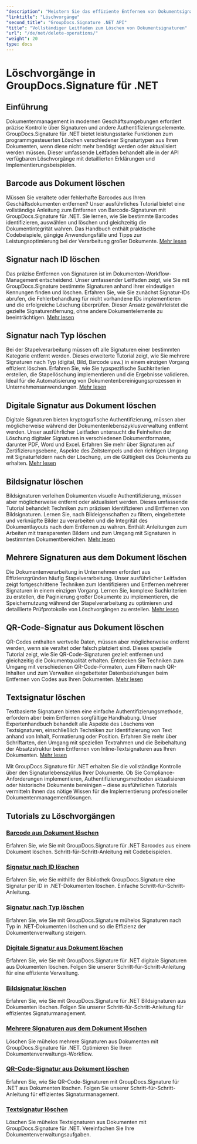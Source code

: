 ```yaml
---
"description": "Meistern Sie das effiziente Entfernen von Dokumentsignaturen mit GroupDocs.Signature für .NET. Lernen Sie mit umfassenden Schritt-für-Schritt-Anleitungen, Barcodes, QR-Codes, digitale, Text- und Bildsignaturen zu löschen."
"linktitle": "Löschvorgänge"
"second_title": "GroupDocs.Signature .NET API"
"title": "Vollständiger Leitfaden zum Löschen von Dokumentsignaturen"
"url": "/de/net/delete-operations/"
"weight": 20
type: docs
---
```

# Löschvorgänge in GroupDocs.Signature für .NET

## Einführung

Dokumentenmanagement in modernen Geschäftsumgebungen erfordert präzise Kontrolle über Signaturen und andere Authentifizierungselemente. GroupDocs.Signature für .NET bietet leistungsstarke Funktionen zum programmgesteuerten Löschen verschiedener Signaturtypen aus Ihren Dokumenten, wenn diese nicht mehr benötigt werden oder aktualisiert werden müssen. Dieser umfassende Leitfaden behandelt alle in der API verfügbaren Löschvorgänge mit detaillierten Erklärungen und Implementierungsbeispielen.

## Barcode aus Dokument löschen
Müssen Sie veraltete oder fehlerhafte Barcodes aus Ihren Geschäftsdokumenten entfernen? Unser ausführliches Tutorial bietet eine vollständige Anleitung zum Entfernen von Barcode-Signaturen mit GroupDocs.Signature für .NET. Sie lernen, wie Sie bestimmte Barcodes identifizieren, auswählen und löschen und gleichzeitig die Dokumentintegrität wahren. Das Handbuch enthält praktische Codebeispiele, gängige Anwendungsfälle und Tipps zur Leistungsoptimierung bei der Verarbeitung großer Dokumente. [Mehr lesen](./delete-barcode/)

## Signatur nach ID löschen
Das präzise Entfernen von Signaturen ist im Dokumenten-Workflow-Management entscheidend. Unser umfassender Leitfaden zeigt, wie Sie mit GroupDocs.Signature bestimmte Signaturen anhand ihrer eindeutigen Kennungen finden und löschen. Erfahren Sie, wie Sie zunächst Signatur-IDs abrufen, die Fehlerbehandlung für nicht vorhandene IDs implementieren und die erfolgreiche Löschung überprüfen. Dieser Ansatz gewährleistet die gezielte Signaturentfernung, ohne andere Dokumentelemente zu beeinträchtigen. [Mehr lesen](./delete-signature-by-id/)

## Signatur nach Typ löschen
Bei der Stapelverarbeitung müssen oft alle Signaturen einer bestimmten Kategorie entfernt werden. Dieses erweiterte Tutorial zeigt, wie Sie mehrere Signaturen nach Typ (digital, Bild, Barcode usw.) in einem einzigen Vorgang effizient löschen. Erfahren Sie, wie Sie typspezifische Suchkriterien erstellen, die Stapellöschung implementieren und die Ergebnisse validieren. Ideal für die Automatisierung von Dokumentenbereinigungsprozessen in Unternehmensanwendungen. [Mehr lesen](./delete-signature-by-type/)

## Digitale Signatur aus Dokument löschen
Digitale Signaturen bieten kryptografische Authentifizierung, müssen aber möglicherweise während der Dokumentenlebenszyklusverwaltung entfernt werden. Unser ausführlicher Leitfaden untersucht die Feinheiten der Löschung digitaler Signaturen in verschiedenen Dokumentformaten, darunter PDF, Word und Excel. Erfahren Sie mehr über Signaturen auf Zertifizierungsebene, Aspekte des Zeitstempels und den richtigen Umgang mit Signaturfeldern nach der Löschung, um die Gültigkeit des Dokuments zu erhalten. [Mehr lesen](./delete-digital-signature/)

## Bildsignatur löschen
Bildsignaturen verleihen Dokumenten visuelle Authentifizierung, müssen aber möglicherweise entfernt oder aktualisiert werden. Dieses umfassende Tutorial behandelt Techniken zum präzisen Identifizieren und Entfernen von Bildsignaturen. Lernen Sie, nach Bildeigenschaften zu filtern, eingebettete und verknüpfte Bilder zu verarbeiten und die Integrität des Dokumentlayouts nach dem Entfernen zu wahren. Enthält Anleitungen zum Arbeiten mit transparenten Bildern und zum Umgang mit Signaturen in bestimmten Dokumentbereichen. [Mehr lesen](./delete-image-signature/)

## Mehrere Signaturen aus dem Dokument löschen
Die Dokumentenverarbeitung in Unternehmen erfordert aus Effizienzgründen häufig Stapelverarbeitung. Unser ausführlicher Leitfaden zeigt fortgeschrittene Techniken zum Identifizieren und Entfernen mehrerer Signaturen in einem einzigen Vorgang. Lernen Sie, komplexe Suchkriterien zu erstellen, die Paginierung großer Dokumente zu implementieren, die Speichernutzung während der Stapelverarbeitung zu optimieren und detaillierte Prüfprotokolle von Löschvorgängen zu erstellen. [Mehr lesen](./delete-multiple-signatures/)

## QR-Code-Signatur aus Dokument löschen
QR-Codes enthalten wertvolle Daten, müssen aber möglicherweise entfernt werden, wenn sie veraltet oder falsch platziert sind. Dieses spezielle Tutorial zeigt, wie Sie QR-Code-Signaturen gezielt entfernen und gleichzeitig die Dokumentqualität erhalten. Entdecken Sie Techniken zum Umgang mit verschiedenen QR-Code-Formaten, zum Filtern nach QR-Inhalten und zum Verwalten eingebetteter Datenbeziehungen beim Entfernen von Codes aus Ihren Dokumenten. [Mehr lesen](./delete-qr-code-signature/)

## Textsignatur löschen
Textbasierte Signaturen bieten eine einfache Authentifizierungsmethode, erfordern aber beim Entfernen sorgfältige Handhabung. Unser Expertenhandbuch behandelt alle Aspekte des Löschens von Textsignaturen, einschließlich Techniken zur Identifizierung von Text anhand von Inhalt, Formatierung oder Position. Erfahren Sie mehr über Schriftarten, den Umgang mit speziellen Textrahmen und die Beibehaltung der Absatzstruktur beim Entfernen von Inline-Textsignaturen aus Ihren Dokumenten. [Mehr lesen](./delete-text-signature/)

Mit GroupDocs.Signature für .NET erhalten Sie die vollständige Kontrolle über den Signaturlebenszyklus Ihrer Dokumente. Ob Sie Compliance-Anforderungen implementieren, Authentifizierungsmethoden aktualisieren oder historische Dokumente bereinigen – diese ausführlichen Tutorials vermitteln Ihnen das nötige Wissen für die Implementierung professioneller Dokumentenmanagementlösungen.

## Tutorials zu Löschvorgängen
### [Barcode aus Dokument löschen](./delete-barcode/)
Erfahren Sie, wie Sie mit GroupDocs.Signature für .NET Barcodes aus einem Dokument löschen. Schritt-für-Schritt-Anleitung mit Codebeispielen.
### [Signatur nach ID löschen](./delete-signature-by-id/)
Erfahren Sie, wie Sie mithilfe der Bibliothek GroupDocs.Signature eine Signatur per ID in .NET-Dokumenten löschen. Einfache Schritt-für-Schritt-Anleitung.
### [Signatur nach Typ löschen](./delete-signature-by-type/)
Erfahren Sie, wie Sie mit GroupDocs.Signature mühelos Signaturen nach Typ in .NET-Dokumenten löschen und so die Effizienz der Dokumentenverwaltung steigern.
### [Digitale Signatur aus Dokument löschen](./delete-digital-signature/)
Erfahren Sie, wie Sie mit GroupDocs.Signature für .NET digitale Signaturen aus Dokumenten löschen. Folgen Sie unserer Schritt-für-Schritt-Anleitung für eine effiziente Verwaltung.
### [Bildsignatur löschen](./delete-image-signature/)
Erfahren Sie, wie Sie mit GroupDocs.Signature für .NET Bildsignaturen aus Dokumenten löschen. Folgen Sie unserer Schritt-für-Schritt-Anleitung für effizientes Signaturmanagement.
### [Mehrere Signaturen aus dem Dokument löschen](./delete-multiple-signatures/)
Löschen Sie mühelos mehrere Signaturen aus Dokumenten mit GroupDocs.Signature für .NET. Optimieren Sie Ihren Dokumentenverwaltungs-Workflow.
### [QR-Code-Signatur aus Dokument löschen](./delete-qr-code-signature/)
Erfahren Sie, wie Sie QR-Code-Signaturen mit GroupDocs.Signature für .NET aus Dokumenten löschen. Folgen Sie unserer Schritt-für-Schritt-Anleitung für effizientes Signaturmanagement.
### [Textsignatur löschen](./delete-text-signature/)
Löschen Sie mühelos Textsignaturen aus Dokumenten mit GroupDocs.Signature für .NET. Vereinfachen Sie Ihre Dokumentenverwaltungsaufgaben.